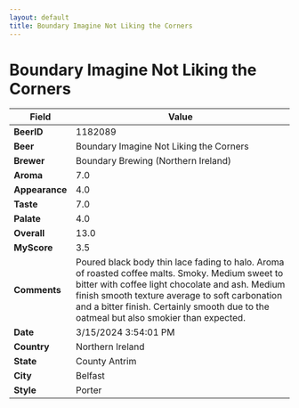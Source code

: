 ```yaml
---
layout: default
title: Boundary Imagine Not Liking the Corners 
---
```


# Boundary Imagine Not Liking the Corners 

| Field         | Value     |
|---------------|-----------|
| **BeerID** | 1182089 |
| **Beer** | Boundary Imagine Not Liking the Corners  |
| **Brewer** | Boundary Brewing (Northern Ireland) |
| **Aroma** | 7.0 |
| **Appearance** | 4.0 |
| **Taste** | 7.0 |
| **Palate** | 4.0 |
| **Overall** | 13.0 |
| **MyScore** | 3.5 |
| **Comments** | Poured black body thin lace fading to halo. Aroma of roasted coffee malts. Smoky. Medium sweet to bitter with coffee light chocolate and ash. Medium finish smooth texture average to soft carbonation and a bitter finish. Certainly smooth due to the oatmeal but also smokier than expected. |
| **Date** | 3/15/2024 3:54:01 PM |
| **Country** | Northern Ireland |
| **State** | County Antrim |
| **City** | Belfast |
| **Style** | Porter |
